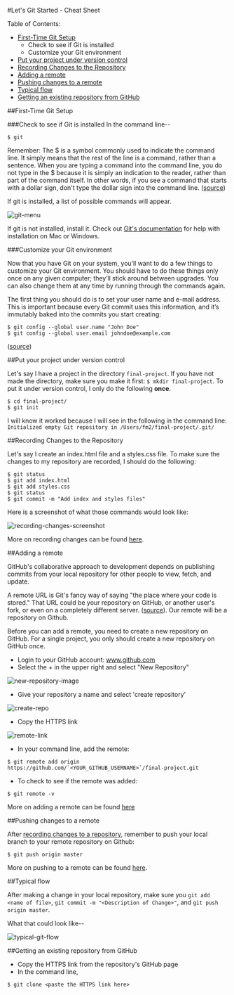 #Let's Git Started - Cheat Sheet

Table of Contents:

- [First-Time Git Setup](https://github.com/fma2/pcp-intro-web-development/blob/master/resources/git-started-cheat-sheet.md#first-time-git-setup)
	- Check to see if Git is installed
	- Customize your Git environment
- [Put your project under version control](https://github.com/fma2/pcp-intro-web-development/blob/master/resources/git-started-cheat-sheet.md#first-time-git-setup)
- [Recording Changes to the Repository](https://github.com/fma2/pcp-intro-web-development/blob/master/resources/git-started-cheat-sheet.md#recording-changes-to-the-repository)
- [Adding a remote](https://github.com/fma2/pcp-intro-web-development/blob/master/resources/git-started-cheat-sheet.md#adding-a-remote)
- [Pushing changes to a remote](https://github.com/fma2/pcp-intro-web-development/blob/master/resources/git-started-cheat-sheet.md#pushing-changes-to-a-remote)
- [Typical flow](https://github.com/fma2/pcp-intro-web-development/blob/master/resources/git-started-cheat-sheet.md#typical-flow)
- [Getting an existing repository from GitHub](https://github.com/fma2/pcp-intro-web-development/blob/master/resources/git-started-cheat-sheet.md#getting-an-existing-repository-from-github)


##First-Time Git Setup

###Check to see if Git is installed
In the command line--

```
$ git
```

Remember: The $ is a symbol commonly used to indicate the command line. It simply means that the rest of the line is a command, rather than a sentence. When you are typing a command into the command line, you do not type in the $ because it is simply an indication to the reader, rather than part of the command itself. In other words, if you see a command that starts with a dollar sign, don't type the dollar sign into the command line. ([source](http://www.davidbaumgold.com/tutorials/command-line/))

If git is installed, a list of possible commands will appear.

![git-menu](/attachments/git-menu.png)  

If git is not installed, install it.  Check out [Git's documentation](https://git-scm.com/book/en/v2/Getting-Started-Installing-Git#Installing-on-Mac) for help with installation on Mac or Windows.

###Customize your Git environment

Now that you have Git on your system, you’ll want to do a few things to customize your Git environment. You should have to do these things only once on any given computer; they’ll stick around between upgrades. You can also change them at any time by running through the commands again.

The first thing you should do is to set your user name and e-mail address.  This is important because every Git commit uses this information, and it’s immutably baked into the commits you start creating:

```
$ git config --global user.name "John Doe"
$ git config --global user.email johndoe@example.com
```

([source](https://git-scm.com/book/en/v2/Getting-Started-First-Time-Git-Setup))

##Put your project under version control

Let's say I have a project in the directory `final-project`.  If you have not made the directory, make sure you make it first: `$ mkdir final-project`.  To put it under version control, I only do the following **once**.

```
$ cd final-project/
$ git init
```
I will know it worked because I will see in the following in the command line: `Initialized empty Git repository in /Users/fm2/final-project/.git/`

##Recording Changes to the Repository

Let's say I create an index.html file and a styles.css file.  To make sure the changes to my repository are recorded, I should do the following:

```
$ git status
$ git add index.html
$ git add styles.css
$ git status
$ git commit -m "Add index and styles files"
```

Here is a screenshot of what those commands would look like:

![recording-changes-screenshot](/attachments/git-recording-changes-flow.png)


More on recording changes can be found [here](https://git-scm.com/book/en/v2/Git-Basics-Recording-Changes-to-the-Repository).

##Adding a remote

GitHub's collaborative approach to development depends on publishing commits from your local repository for other people to view, fetch, and update.

A remote URL is Git's fancy way of saying "the place where your code is stored." That URL could be your repository on GitHub, or another user's fork, or even on a completely different server. ([source](https://help.github.com/articles/about-remote-repositories/)).  Our remote will be a repository on Github.  

Before you can add a remote, you need to create a new repository on GitHub.   For a single project, you only should create a new repository on GitHub once.

- Login to your GitHub account: www.github.com
- Select the + in the upper right and select "New Repository"

![new-repository-image](https://s3.amazonaws.com/external_clips/attachments/59198/original/github-create-new-repository.png?1432284535) 

- Give your repository a name and select 'create repository'

![create-repo](/attachments/github-create-repo.png)

- Copy the HTTPS link

![remote-link](/attachments/git-add-remote-link.png)

- In your command line, add the remote:

```
$ git remote add origin https://github.com/`<YOUR_GITHUB_USERNAME>`/final-project.git
```
- To check to see if the remote was added:
```
$ git remote -v
```

More on adding a remote can be found [here](https://help.github.com/articles/adding-a-remote/)


##Pushing changes to a remote

After [recording changes to a repository](https://github.com/fma2/pcp-intro-web-development/blob/master/resources/git-started-cheat-sheet.md#recording-changes-to-the-repository), remember to push your local branch to your remote repository on Github:

```
$ git push origin master
```

More on pushing to a remote can be found [here](https://help.github.com/articles/pushing-to-a-remote/).

##Typical flow

After making a change in your local repository, make sure you `git add <name of file>`, `git commit -m "<Description of Change>"`, and `git push origin master`.

What that could look like--

![typical-git-flow](/attachments/typical-git-flow.png)

##Getting an existing repository from GitHub

- Copy the HTTPS link from the repository's GitHub page
- In the command line, 

```
$ git clone <paste the HTTPS link here>

```
